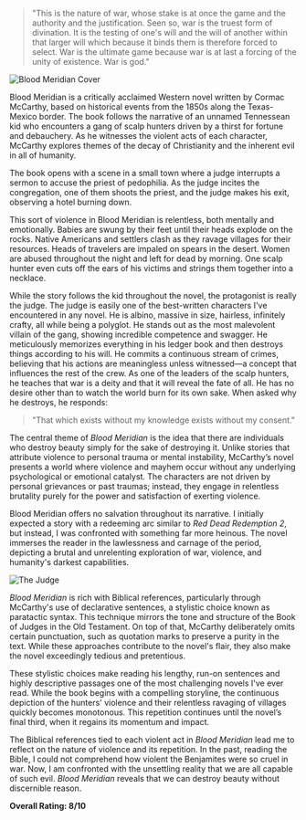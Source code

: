 > "This is the nature of war, whose stake is at once the game and the authority and the justification. Seen so, war is the truest form of divination. It is the testing of one's will and the will of another within that larger will which because it binds them is therefore forced to select. War is the ultimate game because war is at last a forcing of the unity of existence. War is god."

![Blood Meridian Cover](https://preview.redd.it/a-cover-for-blood-meridian-v0-wkgmu20372db1.jpg?auto=webp&s=9488893c9937860b7f9801ac8feae99d198ea1bc)

Blood Meridian is a critically acclaimed Western novel written by Cormac McCarthy, based on historical events from the 1850s along the Texas-Mexico border. The book follows the narrative of an unnamed Tennessean kid who encounters a gang of scalp hunters driven by a thirst for fortune and debauchery. As he witnesses the violent acts of each character, McCarthy explores themes of the decay of Christianity and the inherent evil in all of humanity.

The book opens with a scene in a small town where a judge interrupts a sermon to accuse the priest of pedophilia. As the judge incites the congregation, one of them shoots the priest, and the judge makes his exit, observing a hotel burning down.

This sort of violence in Blood Meridian is relentless, both mentally and emotionally. Babies are swung by their feet until their heads explode on the rocks. Native Americans and settlers clash as they ravage villages for their resources. Heads of travelers are impaled on spears in the desert. Women are abused throughout the night and left for dead by morning. One scalp hunter even cuts off the ears of his victims and strings them together into a necklace.

While the story follows the kid throughout the novel, the protagonist is really the judge. The judge is easily one of the best-written characters I've encountered in any novel. He is albino, massive in size, hairless, infinitely crafty, all while being a polyglot. He stands out as the most malevolent villain of the gang, showing incredible competence and swagger. He meticulously memorizes everything in his ledger book and then destroys things according to his will. He commits a continuous stream of crimes, believing that his actions are meaningless unless witnessed—a concept that influences the rest of the crew. As one of the leaders of the scalp hunters, he teaches that war is a deity and that it will reveal the fate of all. He has no desire other than to watch the world burn for its own sake. When asked why he destroys, he responds:

> "That which exists without my knowledge exists without my consent."

The central theme of _Blood Meridian_ is the idea that there are individuals who destroy beauty simply for the sake of destroying it. Unlike stories that attribute violence to personal trauma or mental instability, McCarthy’s novel presents a world where violence and mayhem occur without any underlying psychological or emotional catalyst. The characters are not driven by personal grievances or past traumas; instead, they engage in relentless brutality purely for the power and satisfaction of exerting violence.

Blood Meridian offers no salvation throughout its narrative. I initially expected a story with a redeeming arc similar to _Red Dead Redemption 2_, but instead, I was confronted with something far more heinous. The novel immerses the reader in the lawlessness and carnage of the period, depicting a brutal and unrelenting exploration of war, violence, and humanity's darkest capabilities.

![The Judge](https://substackcdn.com/image/fetch/f_auto,q_auto:good,fl_progressive:steep/https://substack-post-media.s3.amazonaws.com/public/images/a78623e0-24b3-4321-94cb-ff642e40e5d3_1231x1373.jpeg)

_Blood Meridian_ is rich with Biblical references, particularly through McCarthy's use of declarative sentences, a stylistic choice known as paratactic syntax. This technique mirrors the tone and structure of the Book of Judges in the Old Testament. On top of that, McCarthy deliberately omits certain punctuation, such as quotation marks to preserve a purity in the text. While these approaches contribute to the novel's flair, they also make the novel exceedingly tedious and pretentious.

These stylistic choices make reading his lengthy, run-on sentences and highly descriptive passages one of the most challenging novels I've ever read. While the book begins with a compelling storyline, the continuous depiction of the hunters' violence and their relentless ravaging of villages quickly becomes monotonous. This repetition continues until the novel’s final third, when it regains its momentum and impact.

The Biblical references tied to each violent act in _Blood Meridian_ lead me to reflect on the nature of violence and its repetition. In the past, reading the Bible, I could not comprehend how violent the Benjamites were so cruel in war. Now, I am confronted with the unsettling reality that we are all capable of such evil. _Blood Meridian_ reveals that we can destroy beauty without discernible reason.

**Overall Rating: 8/10**

